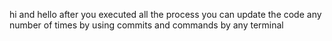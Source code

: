 hi and hello
after you executed all the process you can update the code any number of times by using commits and commands by any terminal
